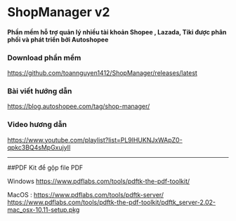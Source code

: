# ShopManager v2
#### Phần mềm hỗ trợ quản lý nhiều tài khoản Shopee , Lazada, Tiki được phân phối và phát triển bởi Autoshopee

### Download phần mềm
https://github.com/toannguyen1412/ShopManager/releases/latest

### Bài viết hướng dẫn
https://blog.autoshopee.com/tag/shop-manager/

### Video hương dẫn
https://www.youtube.com/playlist?list=PL9lHUKNJxWApZ0-qpkc3BQ4sMpGxujyIl

---------------------

##PDF Kit để gộp file PDF

Windows https://www.pdflabs.com/tools/pdftk-the-pdf-toolkit/

MacOS :
https://www.pdflabs.com/tools/pdftk-server/
https://www.pdflabs.com/tools/pdftk-the-pdf-toolkit/pdftk_server-2.02-mac_osx-10.11-setup.pkg
